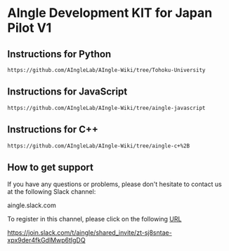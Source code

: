 # AIngle Development KIT for Japan Pilot V1

## Instructions for Python

```
https://github.com/AIngleLab/AIngle-Wiki/tree/Tohoku-University
```



## Instructions for JavaScript

```
https://github.com/AIngleLab/AIngle-Wiki/tree/aingle-javascript
```

## Instructions for C++

```
https://github.com/AIngleLab/AIngle-Wiki/tree/aingle-c+%2B
```


## How to get support

If you have any questions or problems, please don't hesitate to contact us at the following Slack channel:

aingle.slack.com

To register in this channel, please click on the following [URL](https://join.slack.com/t/aingle/shared_invite/zt-sj8sntae-xpx9der4fkGdlMwp6tIgDQ)

https://join.slack.com/t/aingle/shared_invite/zt-sj8sntae-xpx9der4fkGdlMwp6tIgDQ

